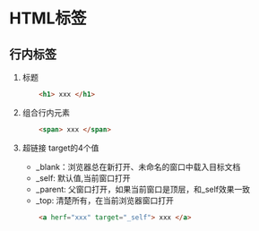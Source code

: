 # HTML标签

## 行内标签

1. 标题

    ``` html
        <h1> xxx </h1>
    ```

2. 组合行内元素

    ``` html
        <span> xxx </span>
    ```

3. 超链接
    target的4个值
    * _blank：浏览器总在新打开、未命名的窗口中载入目标文档
    * _self: 默认值,当前窗口打开
    * _parent: 父窗口打开，如果当前窗口是顶层，和_self效果一致
    * _top: 清楚所有，在当前浏览器窗口打开

    ``` html
        <a herf="xxx" target="_self"> xxx </a>
    ```
